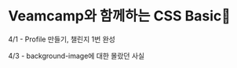 # Veamcamp와 함께하는 CSS Basic🌷

<p>4/1 - Profile 만들기, 챌린지 1번 완성</p>
<p>4/3 - background-image에 대한 몰랐던 사실</p>
